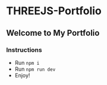 # THREEJS-Portfolio

## Welcome to My Portfolio

### Instructions
* Run ```npm i```
* Run ```npm run dev```
* Enjoy!
